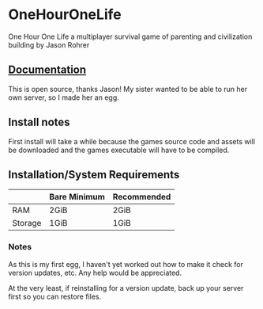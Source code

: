 # OneHourOneLife

One Hour One Life a multiplayer survival game of parenting and civilization building by Jason Rohrer

## [Documentation](https://onehouronelife.com/)

This is open source, thanks Jason! My sister wanted to be able to run her own server, so I made her an egg.

## Install notes

First install will take a while because the games source code and assets will be downloaded and the games executable will have to be compiled.

## Installation/System Requirements
|  | Bare Minimum | Recommended |
|---------|---------|---------|
| RAM | 2GiB | 2GiB |
| Storage | 1GiB | 1GiB |

### Notes

As this is my first egg, I haven't yet worked out how to make it check for version updates, etc. Any help would be appreciated.

At the very least, if reinstalling for a version update, back up your server first so you can restore files.